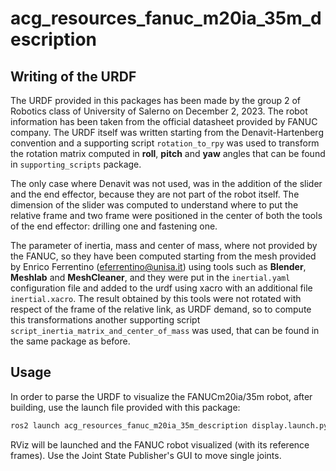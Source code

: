 # acg_resources_fanuc_m20ia_35m_description

## Writing of the URDF

The URDF provided in this packages has been made by the group 2 of Robotics class of University of Salerno on December 2, 2023. The robot information has been taken from the official datasheet provided by FANUC company. The URDF itself was written starting from the Denavit-Hartenberg convention and a supporting script `rotation_to_rpy` was used to transform the rotation matrix computed in **roll**, **pitch** and **yaw** angles that can be found in `supporting_scripts` package. 

The only case where Denavit was not used, was in the addition of the slider and the end effector, because they are not part of the robot itself. The dimension of the slider was computed to understand where to put the relative frame and two frame were positioned in the center of both the tools of the end effector: drilling one and fastening one. 

The parameter of inertia, mass and center of mass, where not provided by the FANUC, so they have been computed starting from the mesh provided by Enrico Ferrentino (eferrentino@unisa.it) using tools such as **Blender**, **Meshlab** and **MeshCleaner**, and they were put in the `inertial.yaml` configuration file and added to the urdf using xacro with an additional file `inertial.xacro`. The result obtained by this tools were not rotated with respect of the frame of the relative link, as URDF demand, so to compute this transformations another supporting script `script_inertia_matrix_and_center_of_mass` was used, that can be found in the same package as before.

## Usage

In order to parse the URDF to visualize the FANUCm20ia/35m robot, after building, use the launch file provided with this package:

```bash
ros2 launch acg_resources_fanuc_m20ia_35m_description display.launch.py
```

RViz will be launched and the FANUC robot visualized (with its reference frames).
Use the Joint State Publisher's GUI to move single joints.

